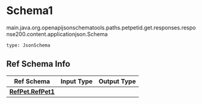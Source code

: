 # Schema1
main.java.org.openapijsonschematools.paths.petpetid.get.responses.response200.content.applicationjson.Schema
```
type: JsonSchema
```

## Ref Schema Info
Ref Schema | Input Type | Output Type
---------- | ---------- | -----------
[**RefPet.RefPet1**](../../../../../../../../hematools/components/schemas/RefPet.md) |  | 
